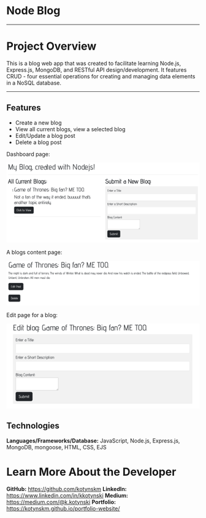# Node Blog

---

# Project Overview

This is a blog web app that was created to facilitate learning Node.js, Express.js, MongoDB, and RESTful API design/development. It features CRUD - four essential operations for creating and managing data elements in a NoSQL database.

---

## Features

- Create a new blog
- View all current blogs, view a selected blog
- Edit/Update a blog post
- Delete a blog post

Dashboard page:

<img src="/public/img/dash.png">

A blogs content page:

<img src="/public/img/blog.png">

Edit page for a blog:

<img src="/public/img/edit.png">

## Technologies

**Languages/Frameworks/Database:** JavaScript, Node.js, Express.js, MongoDB, mongoose, HTML, CSS, EJS

# <a name="about"></a>Learn More About the Developer

**GitHub:** https://github.com/kotynskm
**LinkedIn:** https://www.linkedin.com/in/kkotynski
**Medium:** https://medium.com/@k.kotynski
**Portfolio:** https://kotynskm.github.io/portfolio-website/

